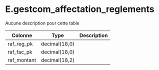 # E.gestcom_affectation_reglements

Aucune description pour cette table

Colonne|Type|Description
---|---|---
raf_reg_pk|decimal(18,0)|
raf_fac_pk|decimal(18,0)|
raf_montant|decimal(18,2)|
